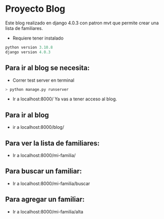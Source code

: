 # Proyecto Blog 
Este blog realizado en django 4.0.3 con patron mvt que permite crear una lista de familiares.
- Requiere tener instalado
```python
python version 3.10.8 
django version 4.0.3
```
## Para ir al blog se necesita:
- Correr test server en terminal
```python
> python manage.py runserver
```
- Ir a localhost:8000/ 
Ya vas a tener acceso al blog.
## Para ir al blog
- ir a localhost:8000/blog/
## Para ver la lista de familiares:
- Ir a localhost:8000/mi-familia/
## Para buscar un familiar:
- Ir a localhost:8000/mi-familia/buscar
## Para agregar un familiar:
- Ir a localhost:8000/mi-familia/alta

